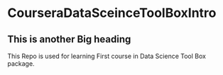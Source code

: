 # CourseraDataSceinceToolBoxIntro
## This is another Big heading
This Repo is used for learning First course in Data Science Tool Box package.
